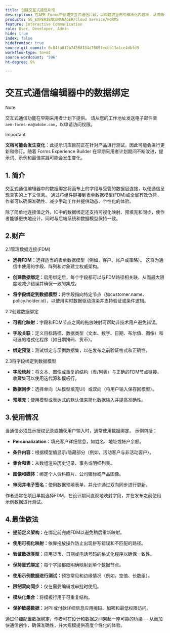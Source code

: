 ```yaml
---
title: 创建交互式通信片段
description: 在AEM Forms中创建交互式通信片段，以构建可重用的模块化内容块，从而确保一致性、节省时间并支持数据驱动的个性化通信。
products: SG_EXPERIENCEMANAGER/Cloud Service/FORMS
feature: Interactive Communication
role: User, Developer, Admin
hide: true
index: false
hidefromtoc: true
source-git-commit: 0c84fa812b74368184d7085fecbb11a1ce4dbfd9
workflow-type: tm+mt
source-wordcount: '596'
ht-degree: 9%

---
```



# 交互式通信编辑器中的数据绑定

>[!NOTE]
>
> 交互式通信功能在早期采用者计划下提供。 请从您的工作地址发送电子邮件至 `aem-forms-ea@adobe.com`，以申请访问权限。

>[!IMPORTANT]
>
> **文档可能会发生变化**：此提示词库目前正在针对产品进行测试，因此可能会进行更新和修订。随着 Forms Experience Builder 在早期采用者计划期间不断改进，提示词、示例和最佳实践可能会发生变化。

## &#x200B;1. 简介

交互式通信编辑器中的数据绑定将画布上的字段与受管的数据层连接，以便通信呈现真实的上下文信息。 通过将组件链接到表单数据模型(FDM)或全局有效负荷，作者可以确保准确性、减少手动工作并提供动态、个性化的体验。

除了简单地连接值之外，IC中的数据绑定还支持可视化映射、预填充和同步，使作者能够更快地设计，同时与后端系统和数据模型保持一致。

## 2.财产

2.1管理数据连接(FDM)

- **选择FDM：**&#x200B;选择适当的表单数据模型（例如，客户、帐户或策略）。 这将为通信中使用的字段、阵列和对象建立权威架构。

- **创建数据绑定：**&#x200B;启用绑定后，每个字段都可以与FDM路径相关联，从而最大限度地减少错误并确保一致的集成。

- **将字段绑定到数据模型：**&#x200B;将字段指向特定节点（如customer.name、policy.holder.id），以使用实时数据驱动渲染并支持验证或条件逻辑。

2.2创建数据绑定

- **可视化映射：**&#x200B;字段和FDM节点之间的拖放映射可帮助非技术用户避免错误。

- **字段关联：**&#x200B;定义目标路径、数据类型（文本、数字、日期、布尔值、图像）和可选的格式化程序（如日期掩码、货币）。

- **绑定预览：**&#x200B;测试绑定与示例数据集，以在发布之前验证格式和正确性。

2.3将字段绑定到数据模型

- **字段映射：**&#x200B;将文本、图像或重复的结构（表/列表）与正确的FDM节点链接。 收藏集可以使用迭代源和模板行。

- **数据同步：**&#x200B;选择单向（从模型填充UI）或双向（将用户输入保存回模型）。

- **预填充：**&#x200B;使用模型或表达式的默认值来简化数据输入并提高准确性。

## 3.使用情况

当通信必须显示授权记录或捕获用户输入时，通常使用数据绑定。 示例包括：

- **Personalization：**&#x200B;填充客户详细信息，如姓名、地址或帐户余额。

- **条件内容：**&#x200B;根据模型值显示/隐藏部分（例如，活动客户与非活动客户）。

- **集合和表：**&#x200B;从数组渲染历史记录、事务或明细列表。

- **图像和媒体：**&#x200B;绑定个人资料照片、公司徽标或产品图像。

- **审阅并电子签名：**&#x200B;使用数据预填表单，并允许通过双向同步进行更新。

作者通常在项目早期选择FDM，在设计期间直观地映射字段，并在发布之前使用示例数据进行测试。

## 4.最佳做法

- **提前定义架构：**&#x200B;在绑定前完成FDM以避免稍后重新映射。

- **使用可视化映射：**&#x200B;依靠拖放操作防止出现拼写错误和不匹配的路径。

- **验证数据类型：**&#x200B;应用货币、日期或电话号码的格式化程序以确保一致性。

- **保持显式绑定：**&#x200B;每个字段都应明确映射到单个数据节点。

- **使用示例数据进行测试：**&#x200B;预览常见和边缘情况（例如，空值、长数组）。

- **限制双向同步：**&#x200B;仅在需要编辑或审批时使用。

- **模块化集合：**&#x200B;将模板行用于可重复结构。

- **保护敏感数据：**&#x200B;对PII或付款详细信息应用掩码、加密和最低权限访问。

通过仔细配置数据绑定，作者可在设计和数据之间架起一座可靠的桥梁 — 从而加快通信创作，确保准确性，并大规模提供高度个性化的体验。